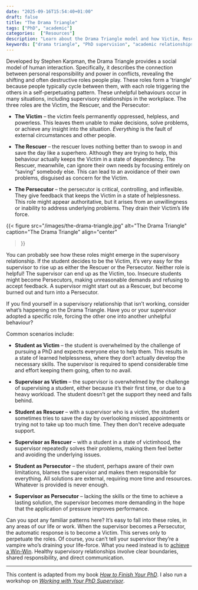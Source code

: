 ```yaml
---
date: "2025-09-16T15:54:40+01:00"
draft: false
title: "The Drama Triangle"
tags: ["PhD", "academic"]
categories:  ["Resources"]
description: "Learn about the Drama Triangle model and how Victim, Rescuer, and Persecutor roles can damage PhD supervision relationships. Practical guide for students and supervisors to identify and break destructive patterns."
keywords: ["drama triangle", "PhD supervision", "academic relationships", "supervisory conflict", "victim rescuer persecutor", "graduate student support", "research supervision", "academic coaching", "workplace dynamics", "conflict resolution", "stephen karpman", "transactional analysis"]
---
```


Developed by Stephen Karpman, the Drama Triangle provides a social model of human interaction. Specifically, it describes the connection between personal responsibility and power in conflicts, revealing the shifting and often destructive roles people play. These roles form a 'triangle' because people typically cycle between them, with each role triggering the others in a self-perpetuating pattern. These unhelpful behaviours occur in many situations, including supervisory relationships in the workplace. The three roles are the Victim, the Rescuer, and the Persecutor:

- **The Victim** – the victim feels permanently oppressed, helpless, and powerless. This leaves them unable to make decisions, solve problems, or achieve any insight into the situation. _Everything_ is the fault of external circumstances and other people.

- **The Rescuer** – the rescuer loves nothing better than to swoop in and save the day like a superhero. Although they are trying to help, this behaviour actually keeps the Victim in a state of dependency. The Rescuer, meanwhile, can ignore their own needs by focusing entirely on “saving” somebody else. This can lead to an avoidance of their own problems, disguised as concern for the Victim.

- **The Persecutor** – the persecutor is critical, controlling, and inflexible. They give feedback that keeps the Victim in a state of helplessness. This role might appear authoritative,
but it arises from an unwillingness or inability to address underlying problems. They drain their Victim’s life force.

{{< figure
  src="/images/the-drama-triangle.jpg"
  alt="The Drama Triangle"
  caption="The Drama Triangle"
  align="center"
>}}

You can probably see how these roles might emerge in the supervisory relationship. If the student decides to be the Victim, it’s very easy for the supervisor to rise up as either the Rescuer or the Persecutor. Neither role is helpful! The supervisor can end up as the Victim, too. Insecure students might become Persecutors, making unreasonable demands and refusing to accept feedback. A supervisor might start out as a Rescuer, but become burned out and turn into a Persecutor.

If you find yourself in a supervisory relationship that isn’t working, consider what’s happening on the Drama Triangle. Have you or your supervisor adopted a specific role, forcing the other one into another unhelpful behaviour?

Common scenarios include:

- **Student as Victim** – the student is overwhelmed by the challenge of pursuing a PhD and expects everyone else to help them. This results in a state of learned helplessness, where they don’t actually develop the necessary skills. The supervisor is required to spend considerable time and effort keeping them going, often to no avail.

- **Supervisor as Victim** – the supervisor is overwhelmed by the challenge of supervising a student, either because it’s their first time, or due to a heavy workload. The student doesn’t get the support they need and falls behind.

- **Student as Rescuer** – with a supervisor who is a victim, the student sometimes tries to save the day by overlooking missed appointments or trying not to take up too much time. They then don't receive adequate support.

- **Supervisor as Rescuer** – with a student in a state of victimhood, the supervisor repeatedly solves their problems, making them feel better and avoiding the underlying issues. 

- **Student as Persecutor** – the student, perhaps aware of their own limitations, blames the supervisor and makes them responsible for everything. All solutions are external, requiring more time and resources. Whatever is provided is never enough.

- **Supervisor as Persecutor** – lacking the skills or the time to achieve a lasting solution, the supervisor becomes more demanding in the hope that the application of pressure improves
performance.

Can you spot any familiar patterns here? It’s easy to fall into these roles, in any areas of our life or work. When the supervisor becomes a Persecutor, the automatic response is to become a Victim. This serves only to perpetuate the roles. Of course, you can’t tell your supervisor they’re a vampire who’s draining your life-force. What you need instead is to [achieve
a Win-Win](../achieving-a-win-win/). Healthy supervisory relationships involve clear boundaries, shared responsibility, and direct communication.

---

This content is adapted from my book [_How to Finish Your PhD_](../../books/how-to-finish-your-phd/). I also run a workshop on [_Working with Your PhD Supervisor_](../../workshops/working-with-your-phd-supervisor/).
